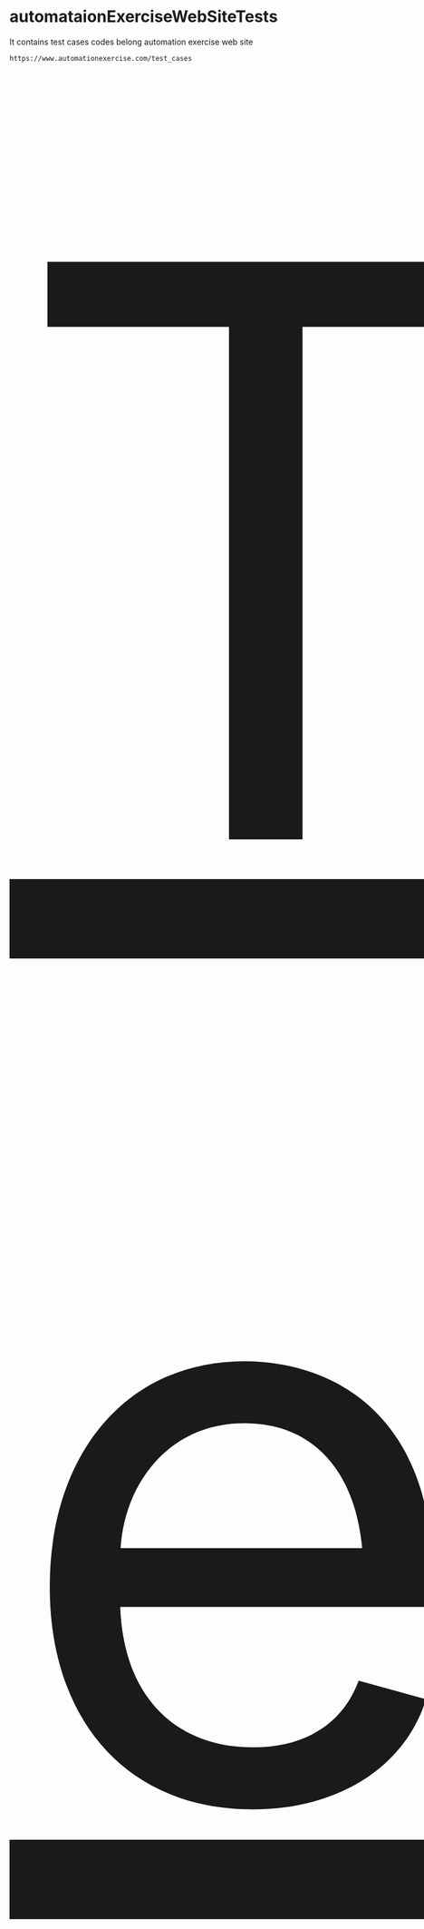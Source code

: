 # automataionExerciseWebSiteTests
It contains test cases codes belong  automation exercise web site

```
https://www.automationexercise.com/test_cases
```

<a href="https://www.automationexercise.com/test_cases" target="_blank" style="font-size:10000%;" style="background-color:Dark;" >Test Cases </a>
   
                                                                                                            
                                                                                                            
